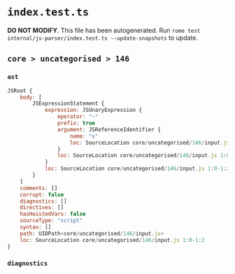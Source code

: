 # `index.test.ts`

**DO NOT MODIFY**. This file has been autogenerated. Run `rome test internal/js-parser/index.test.ts --update-snapshots` to update.

## `core > uncategorised > 146`

### `ast`

```javascript
JSRoot {
	body: [
		JSExpressionStatement {
			expression: JSUnaryExpression {
				operator: "~"
				prefix: true
				argument: JSReferenceIdentifier {
					name: "x"
					loc: SourceLocation core/uncategorised/146/input.js 1:1-1:2 (x)
				}
				loc: SourceLocation core/uncategorised/146/input.js 1:0-1:2
			}
			loc: SourceLocation core/uncategorised/146/input.js 1:0-1:2
		}
	]
	comments: []
	corrupt: false
	diagnostics: []
	directives: []
	hasHoistedVars: false
	sourceType: "script"
	syntax: []
	path: UIDPath<core/uncategorised/146/input.js>
	loc: SourceLocation core/uncategorised/146/input.js 1:0-1:2
}
```

### `diagnostics`

```

```
